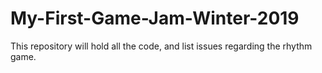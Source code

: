 # My-First-Game-Jam-Winter-2019

This repository will hold all the code, and list issues regarding the rhythm game.
